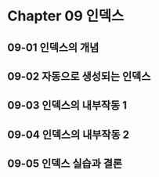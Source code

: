 # Chapter 09 인덱스

## 09-01 인덱스의 개념

## 09-02 자동으로 생성되는 인덱스

## 09-03 인덱스의 내부작동 1

## 09-04 인덱스의 내부작동 2

## 09-05 인덱스 실습과 결론
